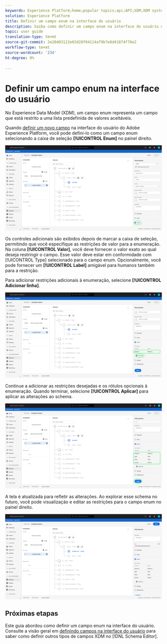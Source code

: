 ```yaml
---
keywords: Experience Platform;home;popular topics;api;API;XDM;XDM system;experience data model;data model;ui;workspace;enum;field;
solution: Experience Platform
title: Definir um campo enum na interface do usuário
description: Saiba como definir um campo enum na interface do usuário do Experience Platform.
topic: user guide
translation-type: tm+mt
source-git-commit: 2e20403122e65d28f04114af9b7e8d41874f76e2
workflow-type: tm+mt
source-wordcount: '234'
ht-degree: 0%

---
```



# Definir um campo enum na interface do usuário

No Experience Data Model (XDM), um campo enum representa um campo que está restrito a uma lista predefinida de valores aceitáveis.

Quando [definir um novo campo](./overview.md#define) na interface do usuário do Adobe Experience Platform, você pode defini-lo como um campo enum selecionando a caixa de seleção **[!UICONTROL Enum]** no painel direito.

![](../../images/ui/fields/special/enum.png)

Os controles adicionais são exibidos depois de marcar a caixa de seleção, permitindo que você especifique as restrições de valor para a enumeração. Na coluna **[!UICONTROL Valor]**, você deve fornecer o valor exato ao qual deseja restringir o campo. Esse valor deve estar em conformidade com [!UICONTROL Type] selecionado para o campo enum. Opcionalmente, você pode fornecer um **[!UICONTROL Label]** amigável para humanos também para a restrição.

Para adicionar restrições adicionais à enumeração, selecione **[!UICONTROL Adicionar linha]**.

![](../../images/ui/fields/special/enum-add-row.png)

Continue a adicionar as restrições desejadas e os rótulos opcionais à enumeração. Quando terminar, selecione **[!UICONTROL Aplicar]** para aplicar as alterações ao schema.

![](../../images/ui/fields/special/enum-configured.png)

A tela é atualizada para refletir as alterações. Ao explorar esse schema no futuro, você pode visualização e editar as restrições para o campo enum no painel direito.

![](../../images/ui/fields/special/enum-applied.png)

## Próximas etapas

Este guia abordou como definir um campo enum na interface do usuário. Consulte a visão geral em [definindo campos na interface do usuário](./overview.md#special) para saber como definir outros tipos de campos XDM no [!DNL Schema Editor].